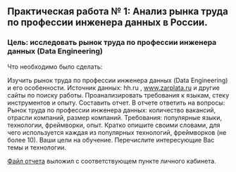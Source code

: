 ## Практическая работа № 1: Анализ рынка труда по профессии инженера данных в России.

### Цель: исследовать рынок труда по профессии инженера данных (Data Engineering)

Что необходимо было сделать:

Изучить рынок труда по профессии инженера данных (Data Engineering) и его особенности. Источник данных: hh.ru , www.zarplata.ru и другие сайты по поиску работы.
Проанализировать требования к языкам, стеку инструментов и опыту.
Составить отчет.
В отчете ответить на вопросы:
Рынок труда по профессии инженера данных: количество вакансий, отрасли компаний, размер компаний.
Требования: популярные языки, технологии, фреймворки, опыт.
Кратко опишите своими словами, для чего используется каждая из популярных технологий, фреймворков (не более 10).
Ваши цели на обучение. Перечислите интересующие Вас темы и технологии.

 [Файл отчета](source/Task_01_DE_1T.docx) выложил с соответствующем пункте личного кабинета.